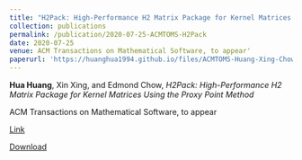 ```yaml
---
title: "H2Pack: High-Performance H2 Matrix Package for Kernel Matrices Using the Proxy Point Method"
collection: publications
permalink: /publication/2020-07-25-ACMTOMS-H2Pack
date: 2020-07-25
venue: ACM Transactions on Mathematical Software, to appear'
paperurl: 'https://huanghua1994.github.io/files/ACMTOMS-Huang-Xing-Chow.pdf'
---
```

**Hua Huang**, Xin Xing, and Edmond Chow, *H2Pack: High-Performance H2 Matrix Package for Kernel Matrices Using the Proxy Point Method*

ACM Transactions on Mathematical Software, to appear

[Link]()

[Download](https://huanghua1994.github.io/files/ACMTOMS-Huang-Xing-Chow.pdf)


